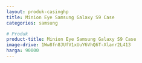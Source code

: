 ```yaml
---
layout: produk-casinghp
title: Minion Eye Samsung Galaxy S9 Case
categories: samsung

# Produk
product-title: Minion Eye Samsung Galaxy S9 Case
image-drive: 1Ww8fn8JUfV1xUuY6VhQ6T-Xlanr2L413
harga: 90000
---
```

